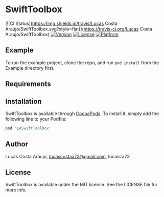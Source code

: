 # SwiftToolbox

[![CI Status](https://img.shields.io/travis/Lucas Costa Araujo/SwiftToolbox.svg?style=flat)](https://travis-ci.org/Lucas Costa Araujo/SwiftToolbox)
[![Version](https://img.shields.io/cocoapods/v/SwiftToolbox.svg?style=flat)](https://cocoapods.org/pods/SwiftToolbox)
[![License](https://img.shields.io/cocoapods/l/SwiftToolbox.svg?style=flat)](https://cocoapods.org/pods/SwiftToolbox)
[![Platform](https://img.shields.io/cocoapods/p/SwiftToolbox.svg?style=flat)](https://cocoapods.org/pods/SwiftToolbox)

## Example

To run the example project, clone the repo, and run `pod install` from the Example directory first.

## Requirements

## Installation

SwiftToolbox is available through [CocoaPods](https://cocoapods.org). To install
it, simply add the following line to your Podfile:

```ruby
pod 'LASwiftToolbox'
```

## Author

Lucas Costa Araujo, lucascostaa73@gmail.com, lucasca73

## License

SwiftToolbox is available under the MIT license. See the LICENSE file for more info.
